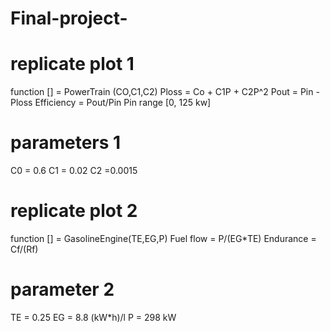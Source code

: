 # Final-project-
# replicate plot 1
function [] = PowerTrain (CO,C1,C2)
Ploss = Co + C1P + C2P^2
Pout = Pin - Ploss
Efficiency = Pout/Pin
Pin range [0, 125 kw]
# parameters 1
C0 = 0.6
C1 = 0.02
C2 =0.0015
# replicate plot 2
function [] = GasolineEngine(TE,EG,P)
Fuel flow = P/(EG*TE)
Endurance = Cf/(Rf)
# parameter 2
TE = 0.25
EG = 8.8 (kW*h)/l
P = 298 kW
